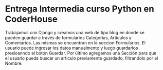 # Entrega Intermedia curso Python en CoderHouse

Trabajamos con Django y creamos una web de tipo blog en donde se pueden guardar a través de formularios Categorias, Articulos y Comentarios. 
Las mismas se encuentran en la seccion Formularios. El usuario puede ingresar los datos manualmente y luego guardarlos presioanndo el botón Guardar.
Por último agregamos una Sección para que el usuario pueda buscar un articulo previamente guardado, filtrandolo por el Nombre.